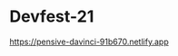 # Devfest-21
<a target="blank" href="https://pensive-davinci-91b670.netlify.app">https://pensive-davinci-91b670.netlify.app</a>

